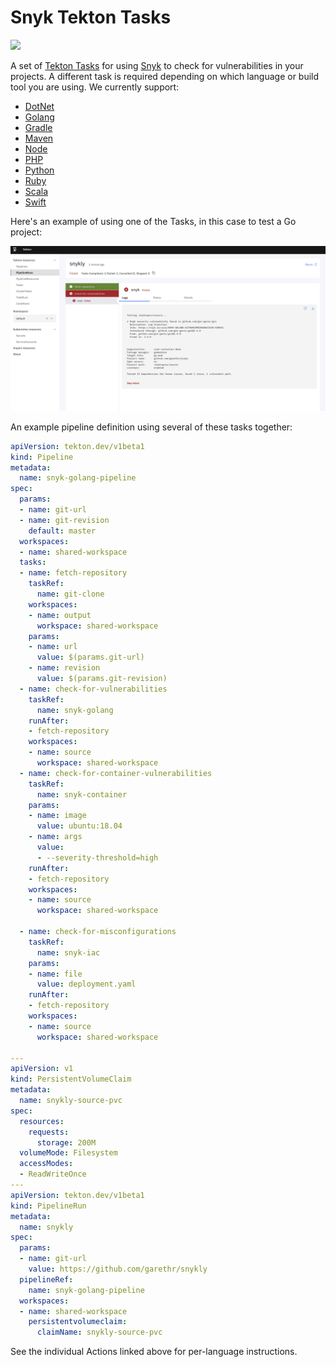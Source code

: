 # Snyk Tekton Tasks

![](https://github.com/garethr/snyk-tekton/workflows/Generate%20Snyk%20Tekton%20Tasks/badge.svg)

A set of [Tekton Tasks](https://tekton.dev/) for using [Snyk](https://snyk.io) to check for
vulnerabilities in your projects. A different task is required depending on which language or build tool
you are using. We currently support:

* [DotNet](dotnet)
* [Golang](golang)
* [Gradle](gradle)
* [Maven](maven)
* [Node](node)
* [PHP](php)
* [Python](python)
* [Ruby](ruby)
* [Scala](scala)
* [Swift](swift)

Here's an example of using one of the Tasks, in this case to test a Go project:

![Snykly in Tekton](assets/snyk-tekton.png)

An example pipeline definition using several of these tasks together:

```yaml
apiVersion: tekton.dev/v1beta1
kind: Pipeline
metadata:
  name: snyk-golang-pipeline
spec:
  params:
  - name: git-url
  - name: git-revision
    default: master
  workspaces:
  - name: shared-workspace
  tasks:
  - name: fetch-repository
    taskRef:
      name: git-clone
    workspaces:
    - name: output
      workspace: shared-workspace
    params:
    - name: url
      value: $(params.git-url)
    - name: revision
      value: $(params.git-revision)
  - name: check-for-vulnerabilities
    taskRef:
      name: snyk-golang
    runAfter:
    - fetch-repository
    workspaces:
    - name: source
      workspace: shared-workspace
  - name: check-for-container-vulnerabilities
    taskRef:
      name: snyk-container
    params:
    - name: image
      value: ubuntu:18.04
    - name: args
      value:
      - --severity-threshold=high
    runAfter:
    - fetch-repository
    workspaces:
    - name: source
      workspace: shared-workspace

  - name: check-for-misconfigurations
    taskRef:
      name: snyk-iac
    params:
    - name: file
      value: deployment.yaml
    runAfter:
    - fetch-repository
    workspaces:
    - name: source
      workspace: shared-workspace

---
apiVersion: v1
kind: PersistentVolumeClaim
metadata:
  name: snykly-source-pvc
spec:
  resources:
    requests:
      storage: 200M
  volumeMode: Filesystem
  accessModes:
  - ReadWriteOnce
---
apiVersion: tekton.dev/v1beta1
kind: PipelineRun
metadata:
  name: snykly
spec:
  params:
  - name: git-url
    value: https://github.com/garethr/snykly
  pipelineRef:
    name: snyk-golang-pipeline
  workspaces:
  - name: shared-workspace
    persistentvolumeclaim:
      claimName: snykly-source-pvc
```


See the individual Actions linked above for per-language instructions.
